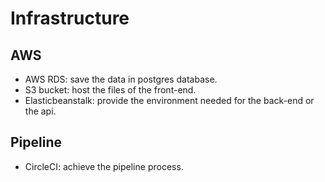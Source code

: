 # Infrastructure
## AWS
- AWS RDS: save the data in postgres database.
- S3 bucket: host the files of the front-end.
- Elasticbeanstalk: provide the environment needed for the back-end or the api.

## Pipeline
- CircleCI: achieve the pipeline process.